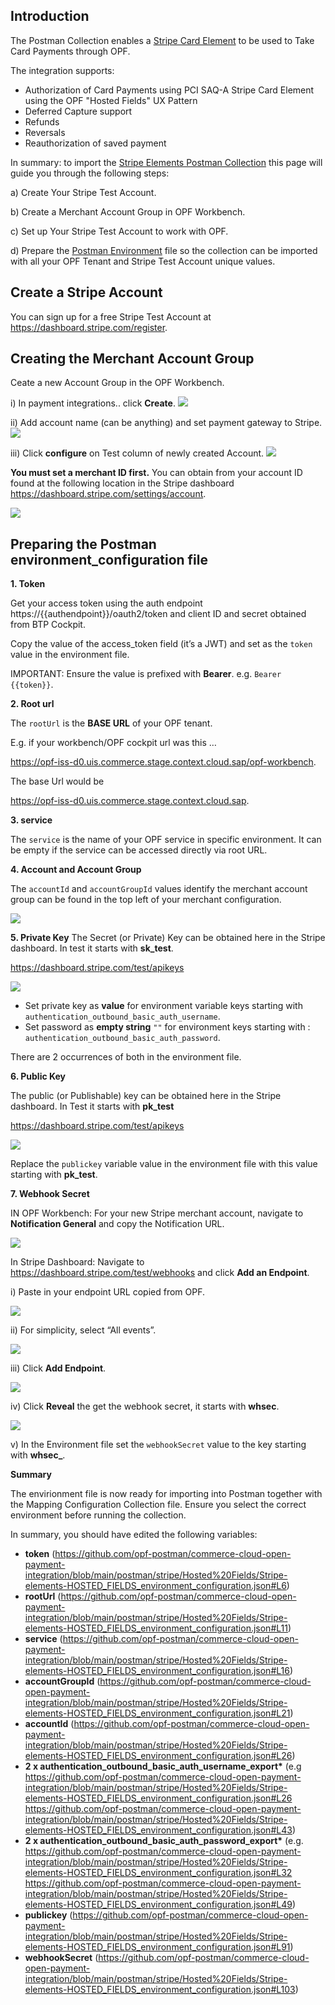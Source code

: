 ## Introduction ##
The Postman Collection enables a [Stripe Card Element](https://docs.stripe.com/js/element/other_element?type=card) to be used to Take Card Payments through OPF. 

The integration supports:

* Authorization of Card Payments using PCI SAQ-A Stripe Card Element using the OPF "Hosted Fields" UX Pattern
* Deferred Capture support
* Refunds
* Reversals
* Reauthorization of saved payment

In summary: to import the [Stripe Elements Postman Collection](Stripe-elements-HOSTED_FIELDS_mapping_configuration.json
) this page will guide you through the following steps: 

a) Create Your Stripe Test Account.

b) Create a Merchant Account Group in OPF Workbench.

c) Set up Your Stripe Test Account to work with OPF.

d) Prepare the [Postman Environment](Stripe-elements-HOSTED_FIELDS_environment_configuration.json) file so the collection can be imported with all your OPF Tenant and Stripe Test Account unique values. 

## Create a Stripe Account ##
You can sign up for a free Stripe Test Account at https://dashboard.stripe.com/register.


## Creating the Merchant Account Group 
Ceate a new Account Group in the OPF Workbench.

i) In payment integrations.. click **Create**.
![](images/opf-payment-integrations.png)

ii) Add account name (can be anything) and set payment gateway to Stripe.
![](images/stripe-elements-set-gateway.png)

iii) Click **configure** on Test column of newly created Account.
![](images/opf-account-group-id.png)

**You must set a merchant ID first.**
You can obtain from your account ID found at the following location in the Stripe dashboard <https://dashboard.stripe.com/settings/account>.

![](images/stripe-elements-get-account.png)

## Preparing the Postman environment_configuration file

**1. Token**

Get your access token using the auth endpoint https://{{authendpoint}}/oauth2/token and client ID and secret obtained from BTP Cockpit.

Copy the value of the access_token field (it’s a JWT) and set as the ``token`` value in the environment file.

IMPORTANT: Ensure the value is prefixed with **Bearer**. e.g. ``Bearer {{token}}``.

**2. Root url**

The ``rootUrl`` is the **BASE URL** of your OPF tenant.

E.g. if your workbench/OPF cockpit url was this …

<https://opf-iss-d0.uis.commerce.stage.context.cloud.sap/opf-workbench>.

The base Url would be

https://opf-iss-d0.uis.commerce.stage.context.cloud.sap.


**3. service**

The ``service`` is the name of your OPF service in specific environment. It can be empty if the service can be accessed directly via root URL.

**4. Account and Account Group**

The ``accountId`` and ``accountGroupId`` values identify the merchant account group can be found in the top left of your merchant configuration.

![](images/opf-account-group-id.png)

**5. Private Key**
The Secret (or Private) Key can be obtained here in the Stripe dashboard. In test it starts with **sk_test**.

<https://dashboard.stripe.com/test/apikeys>

![](images/stripe-elements-get-secret-key.png)

* Set private key as **value** for environment variable keys starting with ``authentication_outbound_basic_auth_username``.
* Set password as **empty string** ``""`` for environment keys starting with : ``authentication_outbound_basic_auth_password``.

There are 2 occurrences of both in the environment file.

**6. Public Key**

The public (or Publishable) key can be obtained here in the Stripe dashboard. In Test it starts with **pk_test**

<https://dashboard.stripe.com/test/apikeys>

![](images/stripe-elements-get-public-key.png)

Replace the ``publickey`` variable value in the environment file with this value starting with **pk_test**.

**7. Webhook Secret**

IN OPF Workbench: For your new Stripe merchant account, navigate to **Notification General** and copy the Notification URL.

![](images/opf-get-notification-url.png)

In Stripe Dashboard: Navigate to <https://dashboard.stripe.com/test/webhooks> and click **Add an Endpoint**.

i) Paste in your endpoint URL copied from OPF.

![](images/stripe-elements-paste-webook.png)

ii) For simplicity, select “All events”.

![](images/stripe-elements-select-events.png)

iii) Click **Add Endpoint**.

![](images/stripe-elements-add-endpoint.png)

iv) Click **Reveal** the get the webhook secret, it starts with **whsec**.

![](images/stripe-elements-reveal-whsecret.png)

v) In the Environment file set the ``webhookSecret`` value to the key starting with **whsec_**.

**Summary**

The envirionment file is now ready for importing into Postman together with the Mapping Configuration Collection file. Ensure you select the correct environment before running the collection.

In summary, you should have edited the following variables: 

- **token** (https://github.com/opf-postman/commerce-cloud-open-payment-integration/blob/main/postman/stripe/Hosted%20Fields/Stripe-elements-HOSTED_FIELDS_environment_configuration.json#L6)
- **rootUrl** (https://github.com/opf-postman/commerce-cloud-open-payment-integration/blob/main/postman/stripe/Hosted%20Fields/Stripe-elements-HOSTED_FIELDS_environment_configuration.json#L11)
- **service** (https://github.com/opf-postman/commerce-cloud-open-payment-integration/blob/main/postman/stripe/Hosted%20Fields/Stripe-elements-HOSTED_FIELDS_environment_configuration.json#L16)
- **accountGroupId** (https://github.com/opf-postman/commerce-cloud-open-payment-integration/blob/main/postman/stripe/Hosted%20Fields/Stripe-elements-HOSTED_FIELDS_environment_configuration.json#L21)
- **accountId** (https://github.com/opf-postman/commerce-cloud-open-payment-integration/blob/main/postman/stripe/Hosted%20Fields/Stripe-elements-HOSTED_FIELDS_environment_configuration.json#L26)
- **2 x authentication_outbound_basic_auth_username_export\*** (e.g https://github.com/opf-postman/commerce-cloud-open-payment-integration/blob/main/postman/stripe/Hosted%20Fields/Stripe-elements-HOSTED_FIELDS_environment_configuration.json#L26 https://github.com/opf-postman/commerce-cloud-open-payment-integration/blob/main/postman/stripe/Hosted%20Fields/Stripe-elements-HOSTED_FIELDS_environment_configuration.json#L43)
- **2 x authentication_outbound_basic_auth_password_export\*** (e.g. https://github.com/opf-postman/commerce-cloud-open-payment-integration/blob/main/postman/stripe/Hosted%20Fields/Stripe-elements-HOSTED_FIELDS_environment_configuration.json#L32 https://github.com/opf-postman/commerce-cloud-open-payment-integration/blob/main/postman/stripe/Hosted%20Fields/Stripe-elements-HOSTED_FIELDS_environment_configuration.json#L49)
- **publickey** (https://github.com/opf-postman/commerce-cloud-open-payment-integration/blob/main/postman/stripe/Hosted%20Fields/Stripe-elements-HOSTED_FIELDS_environment_configuration.json#L91)
- **webhookSecret** (https://github.com/opf-postman/commerce-cloud-open-payment-integration/blob/main/postman/stripe/Hosted%20Fields/Stripe-elements-HOSTED_FIELDS_environment_configuration.json#L103)
